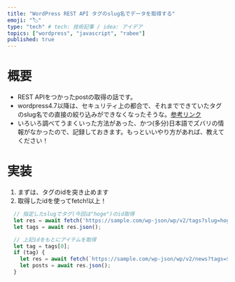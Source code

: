 ```yaml
---
title: "WordPress REST API タグのslug名でデータを取得する"
emoji: "🏷"
type: "tech" # tech: 技術記事 / idea: アイデア
topics: ["wordpress", "javascript", "rabee"]
published: true
---
```



# 概要
- REST APIをつかったpostの取得の話です。
- wordpress4.7以降は、セキュリティ上の都合で、それまでできていたタグのslug名での直接の絞り込みができなくなったそうな。[参考リンク](https://wordpress.org/support/topic/call-wordpress-rest-api-using-multiple-tags/)
- いろいろ調べてうまくいった方法があった、かつ(多分)日本語でズバリの情報がなかったので、記録しておきます。もっといいやり方があれば、教えてください！


# 実装
1. まずは、タグのidを突き止めます
1. 取得したidを使ってfetch!以上！


```js
  // 指定したslugでタグ(今回は"hoge")のid取得 
  let res = await fetch('https://sample.com/wp-json/wp/v2/tags?slug=hoge');
  let tags = await res.json();

  // 上記idをもとにアイテムを取得
  let tag = tags[0];
  if (tag) {
    let res = await fetch(`https://sample.com/wp-json/wp/v2/news?tags=${tag.id}`);
    let posts = await res.json();
  }
```